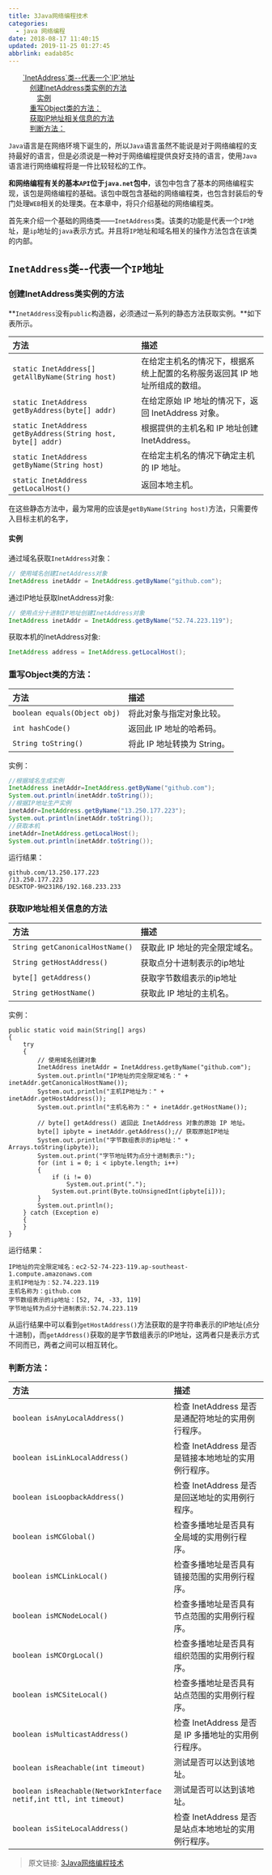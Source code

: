 ```yaml
---
title: 3Java网络编程技术
categories: 
  - java 网络编程
date: 2018-08-17 11:40:15
updated: 2019-11-25 01:27:45
abbrlink: eadab85c
---
```

<div id='my_toc'><a href="/ReadingNotes/eadab85c/#-InetAddress-类--代表一个-IP-地址" class="header_2">`InetAddress`类--代表一个`IP`地址</a><br><a href="/ReadingNotes/eadab85c/#创建InetAddress类实例的方法" class="header_3">创建InetAddress类实例的方法</a><br><a href="/ReadingNotes/eadab85c/#实例" class="header_4">实例</a><br><a href="/ReadingNotes/eadab85c/#重写Object类的方法：" class="header_3">重写Object类的方法：</a><br><a href="/ReadingNotes/eadab85c/#获取IP地址相关信息的方法" class="header_3">获取IP地址相关信息的方法</a><br><a href="/ReadingNotes/eadab85c/#判断方法：" class="header_3">判断方法：</a><br></div>
<style>
    .header_1{
        margin-left: 1em;
    }
    .header_2{
        margin-left: 2em;
    }
    .header_3{
        margin-left: 3em;
    }
    .header_4{
        margin-left: 4em;
    }
    .header_5{
        margin-left: 5em;
    }
    .header_6{
        margin-left: 6em;
    }
</style>
<!--more-->
<script>if (navigator.platform.search('arm')==-1){document.getElementById('my_toc').style.display = 'none';}
var e,p = document.getElementsByTagName('p');while (p.length>0) {e = p[0];e.parentElement.removeChild(e);}
</script>

<!--end-->

`Java`语言是在网络环境下诞生的，所以`Java`语言虽然不能说是对于网络编程的支持最好的语言，但是必须说是一种对于网络编程提供良好支持的语言，使用`Java`语言进行网络编程将是一件比较轻松的工作。

**和网络编程有关的基本`API`位于`java.net`包中**，该包中包含了基本的网络编程实现，该包是网络编程的基础。该包中既包含基础的网络编程类，也包含封装后的专门处理`WEB`相关的处理类。在本章中，将只介绍基础的网络编程类。

首先来介绍一个基础的网络类——`InetAddress`类。该类的功能是代表一个`IP`地址，是`ip`地址的`java`表示方式。并且将`IP`地址和域名相关的操作方法包含在该类的内部。

## `InetAddress`类--代表一个`IP`地址 ##
### 创建InetAddress类实例的方法 ###

**`InetAddress`没有`public`构造器，必须通过一系列的静态方法获取实例。**如下表所示。

|方法|描述|
|:-|:-|
|`static InetAddress[] getAllByName(String host)`|在给定主机名的情况下，根据系统上配置的名称服务返回其 IP 地址所组成的数组。 |
|`static InetAddress getByAddress(byte[] addr)`|在给定原始 IP 地址的情况下，返回 InetAddress 对象。 |
|`static InetAddress getByAddress(String host, byte[] addr)`|根据提供的主机名和 IP 地址创建 InetAddress。 |
|`static InetAddress getByName(String host)`|在给定主机名的情况下确定主机的 IP 地址。 |
|`static InetAddress getLocalHost()`|返回本地主机。 |

在这些静态方法中，最为常用的应该是`getByName(String host)`方法，只需要传入目标主机的名字，

#### 实例 ####
通过域名获取`InetAddress`对象：
```java
// 使用域名创建InetAddress对象
InetAddress inetAddr = InetAddress.getByName("github.com");
```
通过IP地址获取InetAddress对象:
```java
// 使用点分十进制IP地址创建InetAddress对象
InetAddress inetAddr = InetAddress.getByName("52.74.223.119");
```
获取本机的InetAddress对象:
```java
InetAddress address = InetAddress.getLocalHost();
```
### 重写Object类的方法： ###

|方法|描述|
|:-|:-|
|`boolean equals(Object obj)`|将此对象与指定对象比较。 |
|`int hashCode()`|返回此 IP 地址的哈希码。 |
|`String toString()`|将此 IP 地址转换为 String。 |
实例：
```java
//根据域名生成实例
InetAddress inetAddr=InetAddress.getByName("github.com");
System.out.println(inetAddr.toString());
//根据IP地址生产实例
inetAddr=InetAddress.getByName("13.250.177.223");
System.out.println(inetAddr.toString());
//获取本机
inetAddr=InetAddress.getLocalHost();
System.out.println(inetAddr.toString());
```
运行结果：
```
github.com/13.250.177.223
/13.250.177.223
DESKTOP-9H231R6/192.168.233.233
```
### 获取IP地址相关信息的方法 ###

|方法|描述|
|:-|:-|
|`String getCanonicalHostName()`|获取此 IP 地址的完全限定域名。 |
|`String getHostAddress()`|获取点分十进制表示的ip地址 |
|`byte[] getAddress()`|获取字节数组表示的ip地址 |
|`String getHostName()`|获取此 IP 地址的主机名。 |

实例：
```
public static void main(String[] args)
{
    try
    {
        // 使用域名创建对象
        InetAddress inetAddr = InetAddress.getByName("github.com");
        System.out.println("IP地址的完全限定域名：" + inetAddr.getCanonicalHostName());
        System.out.println("主机IP地址为：" + inetAddr.getHostAddress());
        System.out.println("主机名称为：" + inetAddr.getHostName());

        // byte[] getAddress() 返回此 InetAddress 对象的原始 IP 地址。
        byte[] ipbyte = inetAddr.getAddress();// 获取原始IP地址
        System.out.println("字节数组表示的ip地址：" + Arrays.toString(ipbyte));
        System.out.print("字节地址转为点分十进制表示:");
        for (int i = 0; i < ipbyte.length; i++)
        {
            if (i != 0)
                System.out.print(".");
            System.out.print(Byte.toUnsignedInt(ipbyte[i]));
        }
        System.out.println();
    } catch (Exception e)
    {
    }
}
```
运行结果：
```
IP地址的完全限定域名：ec2-52-74-223-119.ap-southeast-1.compute.amazonaws.com
主机IP地址为：52.74.223.119
主机名称为：github.com
字节数组表示的ip地址：[52, 74, -33, 119]
字节地址转为点分十进制表示:52.74.223.119
```
从运行结果中可以看到`getHostAddress()`方法获取的是字符串表示的IP地址(点分十进制)，而`getAddress()`获取的是字节数组表示的IP地址，这两者只是表示方式不同而已，两者之间可以相互转化。

### 判断方法： ###

|方法|描述|
|:-|:-|
|`boolean isAnyLocalAddress()`|检查 InetAddress 是否是通配符地址的实用例行程序。 |
|`boolean isLinkLocalAddress()`|检查 InetAddress 是否是链接本地地址的实用例行程序。 |
|`boolean isLoopbackAddress()`|检查 InetAddress 是否是回送地址的实用例行程序。 |
|`boolean isMCGlobal()`|检查多播地址是否具有全局域的实用例行程序。 |
|`boolean isMCLinkLocal()`|检查多播地址是否具有链接范围的实用例行程序。 |
|`boolean isMCNodeLocal()`|检查多播地址是否具有节点范围的实用例行程序。 |
|`boolean isMCOrgLocal()`|检查多播地址是否具有组织范围的实用例行程序。 |
|`boolean isMCSiteLocal()`|检查多播地址是否具有站点范围的实用例行程序。 |
|`boolean isMulticastAddress()`|检查 InetAddress 是否是 IP 多播地址的实用例行程序。 |
|`boolean isReachable(int timeout)`|测试是否可以达到该地址。 |
|`boolean isReachable(NetworkInterface netif,int ttl, int timeout)`|测试是否可以达到该地址。 |
|`boolean isSiteLocalAddress()`|检查 InetAddress 是否是站点本地地址的实用例行程序。 |

>原文链接: [3Java网络编程技术](https://www.lansheng.net.cn/blog/eadab85c/)
